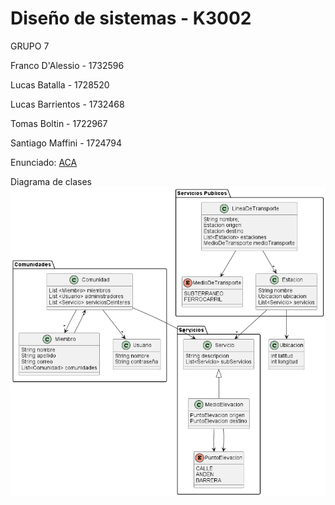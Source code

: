 # Diseño de sistemas - K3002

GRUPO 7
  
  Franco D'Alessio - 1732596
  
  Lucas Batalla - 1728520
  
  Lucas Barrientos - 1732468
  
  Tomas Boltin - 1722967
  
  Santiago Maffini - 1724794
  
  Enunciado: [ACA](https://suriweb.com.ar/archivos/general/DDS-TPA-2023.pdf)

  Diagrama de clases
  ![diagrama](src/diagramaDeClases-OK.png)
